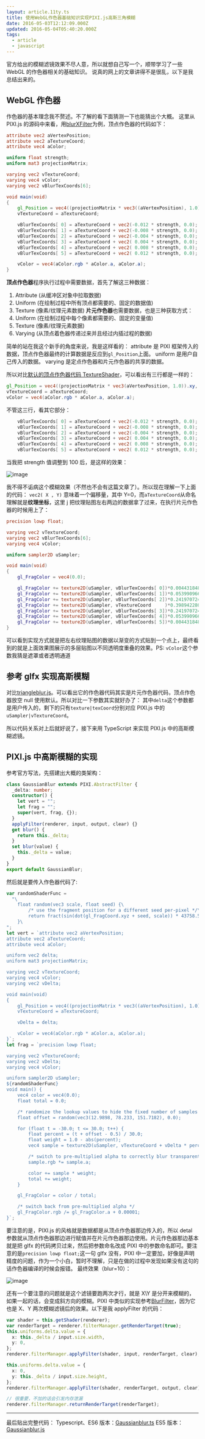 ```yaml
---
layout: article.11ty.ts
title: 使用WebGL作色器基础知识实现PIXI.js高斯三角模糊
date: 2016-05-03T12:12:09.000Z
updated: 2016-05-04T05:40:20.000Z
tags:
  - article
  - javascript
---
```


官方给出的模糊滤镜效果不尽人意，所以就想自己写一个，顺带学习了一些 WebGL 的作色器相关的基础知识。
说真的网上的文章讲得不是很乱，以下是我总结出来的。

## WebGL 作色器

作色器的基本理念我不赘述。不了解的看下面猜测一下也能猜出个大概。
这里从 PIXI.js 的源码中来看，用[blurXFilter](https://github.com/pixijs/pixi.js/blob/master/src/filters/blur/BlurXFilter.js)为例，顶点作色器的代码如下：

```glsl /vert
attribute vec2 aVertexPosition;
attribute vec2 aTextureCoord;
attribute vec4 aColor;

uniform float strength;
uniform mat3 projectionMatrix;

varying vec2 vTextureCoord;
varying vec4 vColor;
varying vec2 vBlurTexCoords[6];

void main(void)
{
    gl_Position = vec4((projectionMatrix * vec3((aVertexPosition), 1.0)).xy, 0.0, 1.0);
    vTextureCoord = aTextureCoord;

    vBlurTexCoords[ 0] = aTextureCoord + vec2(-0.012 * strength, 0.0);
    vBlurTexCoords[ 1] = aTextureCoord + vec2(-0.008 * strength, 0.0);
    vBlurTexCoords[ 2] = aTextureCoord + vec2(-0.004 * strength, 0.0);
    vBlurTexCoords[ 3] = aTextureCoord + vec2( 0.004 * strength, 0.0);
    vBlurTexCoords[ 4] = aTextureCoord + vec2( 0.008 * strength, 0.0);
    vBlurTexCoords[ 5] = aTextureCoord + vec2( 0.012 * strength, 0.0);

    vColor = vec4(aColor.rgb * aColor.a, aColor.a);
}
```

**顶点作色器**程序执行过程中需要数据，首先了解这三种数据：

1. Attribute (从缓冲区对象中拉取数据)
2. Uniform (在绘制过程中所有顶点都需要的、固定的数据值)
3. Texture (像素/纹理元素数据)
   **片元作色器**也需要数据，也是三种获取方式：
4. Uniform (在绘制过程中每个像素都需要的、固定的变量值)
5. Texture (像素/纹理元素数据)
6. Varying (从顶点着色器传递过来并且经过内插过程的数据)

简单的站在我这个新手的角度来说，我是这样看的：
attribute 是 PIXI 框架传入的数据，顶点作色器最终的计算数据是反应到`gl_Position`上面。
uniform 是用户自己传入的数据。
varying 是定点作色器和片元作色器的共享的数据。

所以对比[默认的顶点作色器代码 TextureShader](https://github.com/pixijs/pixi.js/blob/039200b46d7840f065faa50739e4b98f69678db4/src/core/renderers/webgl/shaders/TextureShader.js#L74-L90)，可以看出有三行都是一样的：

```glsl /vert
gl_Position = vec4((projectionMatrix * vec3(aVertexPosition, 1.0)).xy, 0.0, 1.0);
vTextureCoord = aTextureCoord;
vColor = vec4(aColor.rgb * aColor.a, aColor.a);
```

不管这三行，看其它部分：

```glsl /vert
    vBlurTexCoords[ 0] = aTextureCoord + vec2(-0.012 * strength, 0.0);
    vBlurTexCoords[ 1] = aTextureCoord + vec2(-0.008 * strength, 0.0);
    vBlurTexCoords[ 2] = aTextureCoord + vec2(-0.004 * strength, 0.0);
    vBlurTexCoords[ 3] = aTextureCoord + vec2( 0.004 * strength, 0.0);
    vBlurTexCoords[ 4] = aTextureCoord + vec2( 0.008 * strength, 0.0);
    vBlurTexCoords[ 5] = aTextureCoord + vec2( 0.012 * strength, 0.0);
```

当我把 strength 值调整到 100 后，是这样的效果：

![image](/img/pixi-webgl-gaussian-blur/strength-100.png)

我不得不诟病这个模糊效果（不然也不会有这篇文章了）。所以现在理解一下上面的代码：
`vec2( X , Y)` 意味着一个偏移量，其中 Y=0，而`aTextureCoord`从命名理解就是**纹理坐标**，这里 j 把纹理贴图左右两边的数据拿了过来，在执行片元作色器的时候用上了：

```glsl /frag
precision lowp float;

varying vec2 vTextureCoord;
varying vec2 vBlurTexCoords[6];
varying vec4 vColor;

uniform sampler2D uSampler;

void main(void)
{
    gl_FragColor = vec4(0.0);

    gl_FragColor += texture2D(uSampler, vBlurTexCoords[ 0])*0.004431848411938341;
    gl_FragColor += texture2D(uSampler, vBlurTexCoords[ 1])*0.05399096651318985;
    gl_FragColor += texture2D(uSampler, vBlurTexCoords[ 2])*0.2419707245191454;
    gl_FragColor += texture2D(uSampler, vTextureCoord     )*0.3989422804014327;
    gl_FragColor += texture2D(uSampler, vBlurTexCoords[ 3])*0.2419707245191454;
    gl_FragColor += texture2D(uSampler, vBlurTexCoords[ 4])*0.05399096651318985;
    gl_FragColor += texture2D(uSampler, vBlurTexCoords[ 5])*0.004431848411938341;
}
```

可以看到实现方式就是把左右纹理贴图的数据以渐变的方式贴到一个点上，最终看到的就是上面效果图展示的多层贴图以不同透明度重叠的效果。PS: `vColor`这个参数我猜是遮罩或者透明通道

## 参考 glfx 实现高斯模糊

对比[triangleblur.js](https://github.com/evanw/glfx.js/blob/master/src/filters/blur/triangleblur.js)。可以看出它的作色器代码其实是片元作色器代码，顶点作色器放空 null 使用默认。所以对比一下参数其实就好办了：
其中`delta`这个参数都是用户传入的，剩下的只有`texture|texCoord`分别对应 PIXI.js 中的`uSampler|vTextureCoord`。

所以代码关系对上后就好说了，接下来用 TypeScript 来实现 PIXI.js 中的高斯模糊滤镜。

## PIXI.js 中高斯模糊的实现

参考官方写法，先搭建出大概的类架构：

```typescript
class GaussianBlur extends PIXI.AbstractFilter {
  _delta: number;
  constructor() {
    let vert = "";
    let frag = "";
    super(vert, frag, {});
  }
  applyFilter(renderer, input, output, clear) {}
  get blur() {
    return this._delta;
  }
  set blur(value) {
    this._delta = value;
  }
}
export default GaussianBlur;
```

然后就是要传入作色器代码了:

```typescript
var randomShaderFunc =
  "\
    float random(vec3 scale, float seed) {\
        /* use the fragment position for a different seed per-pixel */\
        return fract(sin(dot(gl_FragCoord.xyz + seed, scale)) * 43758.5453 + seed);\
    }\
";
let vert = `attribute vec2 aVertexPosition;
attribute vec2 aTextureCoord;
attribute vec4 aColor;

uniform vec2 delta;
uniform mat3 projectionMatrix;

varying vec2 vTextureCoord;
varying vec4 vColor;
varying vec2 vDelta;

void main(void)
{
    gl_Position = vec4((projectionMatrix * vec3((aVertexPosition), 1.0)).xy, 0.0, 1.0);
    vTextureCoord = aTextureCoord;

    vDelta = delta;

    vColor = vec4(aColor.rgb * aColor.a, aColor.a);
}`;
let frag = `precision lowp float;

varying vec2 vTextureCoord;
varying vec2 vDelta;
varying vec4 vColor;

uniform sampler2D uSampler;
${randomShaderFunc}
void main() {
    vec4 color = vec4(0.0);
    float total = 0.0;

    /* randomize the lookup values to hide the fixed number of samples */
    float offset = random(vec3(12.9898, 78.233, 151.7182), 0.0);

    for (float t = -30.0; t <= 30.0; t++) {
        float percent = (t + offset - 0.5) / 30.0;
        float weight = 1.0 - abs(percent);
        vec4 sample = texture2D(uSampler, vTextureCoord + vDelta * percent);

        /* switch to pre-multiplied alpha to correctly blur transparent images */
        sample.rgb *= sample.a;

        color += sample * weight;
        total += weight;
    }

    gl_FragColor = color / total;

    /* switch back from pre-multiplied alpha */
    gl_FragColor.rgb /= gl_FragColor.a + 0.00001;
}`;
```

要注意的是，PIXI.js 的风格就是数据都是从顶点作色器那边传入的，所以 detal 参数就从顶点作色器那边进行赋值并在片元作色器那边使用。片元作色器那边基本就是把 glfx 的代码拷贝过来，然后把参数命名改成 PIXI 中的参数命名即可。要注意的是`precision lowp float;`这一句 glfx 没有，PIXI 中一定要加，好像是声明精度的问题，作为一个小白，暂时不理解，只是在做的过程中发现如果没有这句的话作色器编译的时候会报错。
最终效果（blur=10）：

![image](/img/pixi-webgl-gaussian-blur/blur-10.png)

还有一个要注意的问题就是这个滤镜要跑两次才行，就是 X\Y 是分开来模糊的，如果一起的话，会变成斜方向的模糊。PIXI 中类似的实现参考[BlurFilter](https://github.com/pixijs/pixi.js/blob/master/src/filters/blur/BlurFilter.js)，因为它也是 X、Y 两次模糊滤镜后的效果。以下是我 applyFilter 的代码：

```typescript
var shader = this.getShader(renderer);
var renderTarget = renderer.filterManager.getRenderTarget(true);
this.uniforms.delta.value = {
  x: this._delta / input.size.width,
  y: 0,
};
renderer.filterManager.applyFilter(shader, input, renderTarget, clear);

this.uniforms.delta.value = {
  x: 0,
  y: this._delta / input.size.height,
};
renderer.filterManager.applyFilter(shader, renderTarget, output, clear);

// 很重要，不加的话会引发内存泄漏
renderer.filterManager.returnRenderTarget(renderTarget);
```

---

最后贴出完整代码：
Typescript、ES6 版本：[Gaussianblur.ts](https://gist.github.com/Gaubee/54aa14b5e06ef8c3f5c25e1964c89fab#file-gaussianblur-ts)
ES5 版本：[Gaussianblur.js](https://gist.github.com/Gaubee/54aa14b5e06ef8c3f5c25e1964c89fab#file-gaussianblur-js)
